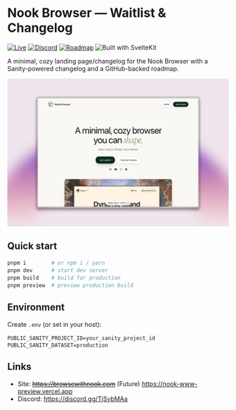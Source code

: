 # Nook Browser — Waitlist & Changelog

[![Live](https://img.shields.io/badge/Live-browsewithnook.com-0f2b1f)](https://nook-www-preview.vercel.app)
[![Discord](https://img.shields.io/badge/Discord-Join-5865F2?logo=discord&logoColor=white)](https://discord.gg/TjSybMAa)
[![Roadmap](https://img.shields.io/badge/Roadmap-View-0f2b1f)](https://browsewithnook.com/roadmap)
![Built with SvelteKit](https://img.shields.io/badge/Built%20with-SvelteKit-ff3e00?logo=svelte&logoColor=white)

A minimal, cozy landing page/changelog for the Nook Browser with a Sanity-powered changelog and a GitHub-backed roadmap.

![Cover](static/og-default.png)

## Quick start

```bash
pnpm i        # or npm i / yarn
pnpm dev      # start dev server
pnpm build    # build for production
pnpm preview  # preview production build
```

## Environment

Create `.env` (or set in your host):

```env
PUBLIC_SANITY_PROJECT_ID=your_sanity_project_id
PUBLIC_SANITY_DATASET=production
```

## Links

- Site: ~~https://browsewithnook.com~~ (Future) https://nook-www-preview.vercel.app
- Discord: https://discord.gg/TjSybMAa
